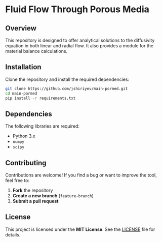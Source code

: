 # Fluid Flow Through Porous Media

## Overview
This repository is designed to offer analytical solutions to the diffusivity equation in both linear and radial flow. It also provides a module for the material balance calculations.

## Installation  
Clone the repository and install the required dependencies:  

```bash
git clone https://github.com/jshiriyev/main-pormed.git  
cd main-pormed 
pip install -r requirements.txt  
```

## Dependencies  
The following libraries are required:  
- Python 3.x  
- `numpy`   
- `scipy`  

## Contributing  
Contributions are welcome! If you find a bug or want to improve the tool, feel free to:  
1. **Fork** the repository  
2. **Create a new branch** (`feature-branch`)  
3. **Submit a pull request**  

## License  
This project is licensed under the **MIT License**. See the [LICENSE](LICENSE) file for details.